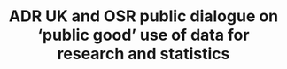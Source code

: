 ---
actor_responsible: third parties for research and statistics through ‘public good’
  use
airtable_createdTime: '2022-10-12T10:24:32.000Z'
airtable_id: recskwdunqZcDZAgo
attachments:
- /assets/pdg/adr-uk-and-osr-public-dialogue-on-public-good-use-of-data-for-research-and-statistics-ADR_UK_OSR_Public_Dialogue_final_report_October_2022.pdf
- /assets/pdg/adr-uk-and-osr-public-dialogue-on-public-good-use-of-data-for-research-and-statistics-Data
  for public benefit.pdf
- /assets/pdg/adr-uk-and-osr-public-dialogue-on-public-good-use-of-data-for-research-and-statistics-Data-for-Public-Benefit-Framework.pdf
collective_focus: Through a workshop agenda that posed the question “Does data use
  count as ’public good’ if some people benefit while others’ situation remains unchanged?”,
  participants were invited to explore situations in which the effects of data usage
  go beyond individual data subjects. That is exemplified by the “real-world needs”
  feedback from participants, in which they stated the need to use data to address
  needs in a way that could impact “future generations” or that only relate to a specific
  group (“a small number of people”).
components_link:
- adr-uk-and-osr-project-advisory-group
- adr-uk-public-engagement-steering-group
- adr-uk-and-osr-participant-recruitment
- adr-uk-and-osr-workshops
- adr-uk-and-osr-follow-up-online-workshop
data_cycle_tag:
- use
- sharing
- re-use
- regulation of use
data_governance_issues_tag:
- Transparency
- Data sharing
- Collective benefits
- Data security
- Public Good
- Ethics
data_governed: Administrative data.
data_subject: administrative data
data_types_tag:
- Urban sensor data
- Energy data
- Location data
- Spending data
- Health data
- Census data
- Policing data
- Administrative data
end_year: '2022'
framing_method_tag:
- Public meetings
- Collaborative approaches
governance_issues_description: What ‘public good’ means to the public and, consequently,
  how administrative data about them should be used for research and statistics.
impact_photo:
- /assets/pdg/adr-uk-and-osr-public-dialogue-on-public-good-use-of-data-for-research-and-statistics-light
  bulb-lukas-296324.jpg
impact_photo_credit: 'Credit: Lukas'
initiative_status: carried out
issue_photo:
- /assets/pdg/adr-uk-and-osr-public-dialogue-on-public-good-use-of-data-for-research-and-statistics-crowd-of-people.jpg
issue_photo_credit: 'Credit: Petr Kratochvil'
lead_organisation: Administrative Data Research UK
lense: both individual and collective data governance lenses
link: https://www.adruk.org/news-publications/news-blogs/adr-uk-and-osr-publish-research-report-on-public-perceptions-of-public-good-use-of-data-for-research-and-statistics/
location_link:
- missing-item
objectives_tag:
- Consultation
organisation_link:
- administrative-data-research-uk
- office-for-statistics-regulation-osr
- kohlrabi-consulting
- economic-and-social-research-council-esrc
- no-title
our_takeaway: "While there are general principles (surfaced through this dialogue)
  that can guide experts to judge whether data use is aligned with the public good
  or not, there is strong public desire for ongoing engagement in making decisions
  about whether or not particular data use is actually serving public good. \nThe
  ADR UK public dialogue on ‘public good’ use of data for research and statistics
  provides practical learnings in (i) designing an inclusive recruitment process for
  participants from recruitment efforts to providing material prior to the workshops;
  and (ii) embedding citizens into the process of defining broad terms such as “public
  good” and “public interest”."
outcomes: 'The project concluded with five main findings from the feedback of participants:

  1\. Public Involvement: Members of the public want to be involved in making decisions
  about whether public good is being served;

  2\. Real-World Needs: Research and statistics should aim to address real-world needs,
  including those that may impact future generations and those that only impact a
  small number of people;

  3\. Clear Communication: To serve the public good, there should be proactive, clear,
  and accessible public-facing communication about the use of data and statistics
  (to better communicate how evidence informs decision-making);

  4\. Minimise Harm: Public good means data collected for research and statistics
  should minimise harm;

  5\. Best Practice Safeguarding: Universal application of best practice safeguarding
  principles to ensure secure access to data should help people feel confident to
  disclose data.

  At the time of writing we do not have evidence on how these findings have been taken
  forward. However, through the Project Advisory Group, and ADR UK Public Engagement
  Steering Group efforts were made to make sure a range of organisations would pay
  attention to the findings.'
outcomes_tag: made recommendations
participant_group: members of the public
primary_method_link:
- workshop
problem_and_purpose: 'Administrative Data Research UK (ADR UK) was created in 2018
  to support researchers to access public sector data, with the goal of improving
  the availability of research for policy making [1]. 

  ADR UK described administrative data as “an invaluable resource for public good”,
  and work to facilitate researcher access to data, including sensitive data containing
  records on individuals. This requires making, and advising on, decisions about when
  data should or should not be shared, and how its use should be governed. 

  Under the UK Digital Economy Act (2017) legal framework, ‘public good’ (sometimes
  referred to as ‘public interest’ or ‘public benefit’) is broadly defined. Legal
  public good uses of data may include: to provide evidence for public policies, services
  or decisions which benefit our economy, society, or quality of life; to extend understanding
  of social, or economic trends and events; or to improve quality or understanding
  of existing or proposed research. [2].

  A 2018 consultation with professionals from the public and voluntary sectors by
  Involve, Understanding Patient Data, and the Carnegie UK Trust, generated a framework
  to evaluate whether public benefit has been delivered by a data sharing initiative
  in the context of health data. Their investigation recommended that the public ought
  to be part of these discussions to create a shared understanding of what public
  good means with regard to data use. [3].

  This principle was a key message from the 2022 Data and Analytics Research Environments
  UK dialogue with members of the public: that great efforts should be made to meaningfully
  include members of the public in decisions about how data about them is used. [4].

  Building on that work, ADR UK (Administrative Data Research UK) and the Office for
  Statistics Regulation (OSR) formed a partnership in 2022 to explore public perceptions
  of ‘public good’ use of data and statistics.


  [1] <https://www.adruk.org/about-us/about-adr-uk/>

  [2][ https://www.gov.uk/government/consultations/digital-economy-act-part-5-data-sharing-codes-and-regulations/research-code-of-practice-and-accreditation-criteria](https://www.gov.uk/government/consultations/digital-economy-act-part-5-data-sharing-codes-and-regulations/research-code-of-practice-and-accreditation-criteria) 

  [3][ https://understandingpatientdata.org.uk/sites/default/files/2018-04/Data%20for%20public%20good\_0.pdf](https://understandingpatientdata.org.uk/sites/default/files/2018-04/Data%20for%20public%20good_0.pdf) 

  [4][ https://dareuk.org.uk/involving-the-public/](https://dareuk.org.uk/involving-the-public/)'
process_description: The Administrative Data Research UK and the Office for Statistics
  Regulation, supported by Kohlrabi Consulting, carried out deliberative one-day workshops
  in London, Cardiff, Glasgow, Belfast, and one online workshop for those who were
  unable to join in person, with participants around the country in June 2022 to explore
  what the public perceive as ‘public good’ (or ‘public interest’) uses of data. In
  July 2022, a follow-up workshop with 10 participants from these earlier workshops
  reviewed and validated analysis of the first workshops, addressed questions raised
  by the Project Advisory Group, and explored practical application of the views raised
  to inform practical guidance.
sources_link:
- a-uk-wide-public-dialogue-exploring-what-the-public-perceive-as-public-good-use-of-data-for-research-and-statistics
start_year: '2022'
status: Stage 1
table: cases
theme_tag:
- Science & Technology
title: ADR UK and OSR public dialogue on ‘public good’ use of data for research and
  statistics
two_line_summary: Building on recommendations from past engagement activities that
  the public should be part of discussions to create a shared understanding of what
  public good means with regard to data use, ADR UK commissioned deliberative one-day
  workshops in four UK cities (and one online). These fed into a follow up workshop
  with participants from earlier sessions, and resulted in a set of practical findings
  designed to inform future work on public good data use.
---